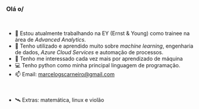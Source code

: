 ### Olá o/

<br/>

- 🔭 Estou atualmente trabalhando na EY (Ernst & Young) como trainee na área de _Advanced Analytics_.
- 🌱 Tenho utilizado e aprendido muito sobre _machine learning_, engenharia de dados, _Azure Cloud Services_ e automação de processos.
- 📖 Tenho me interessado cada vez mais por aprendizado de máquina
- 💻 Tenho python como minha principal linguagem de programação.
- 📫 Email: marcelogscarneiro@gmail.com

<br />


- 🛰️ Extras: matemática, linux e violão
